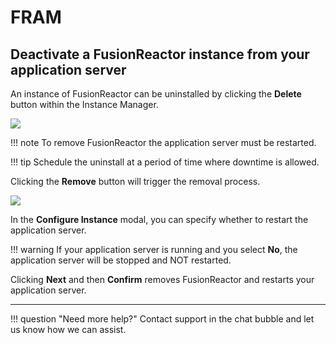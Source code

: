 # FRAM 

## Deactivate a FusionReactor instance from your application server

An instance of FusionReactor can be uninstalled by clicking the **Delete** button within the Instance Manager.

![](/frdocs/Monitor-your-data/FR-Agent/Images/FRAM-unstall-button.jpg)

!!! note
    To remove FusionReactor the application server must be restarted.
    
!!! tip
    Schedule the uninstall at a period of time where downtime is allowed.

Clicking the **Remove** button will trigger the removal process.

![](/frdocs/Monitor-your-data/FR-Agent/Images/FRAM-uninstall-confirm.jpg)

In the **Configure Instance** modal, you can specify whether to restart the application server.

!!! warning
    If your application server is running and you select **No**, the application server will be stopped and NOT restarted.


Clicking **Next** and then **Confirm** removes FusionReactor and restarts your application server.
___

!!! question "Need more help?"
    Contact support in the chat bubble and let us know how we can assist.